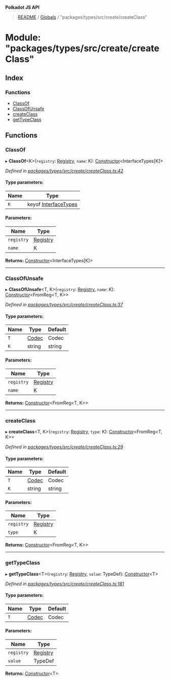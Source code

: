 **Polkadot JS API**

> [README](../README.md) / [Globals](../globals.md) / "packages/types/src/create/createClass"

# Module: "packages/types/src/create/createClass"

## Index

### Functions

* [ClassOf](_packages_types_src_create_createclass_.md#classof)
* [ClassOfUnsafe](_packages_types_src_create_createclass_.md#classofunsafe)
* [createClass](_packages_types_src_create_createclass_.md#createclass)
* [getTypeClass](_packages_types_src_create_createclass_.md#gettypeclass)

## Functions

### ClassOf

▸ **ClassOf**\<K>(`registry`: [Registry](../interfaces/_packages_types_src_types_registry_.registry.md), `name`: K): [Constructor](../interfaces/_packages_types_src_types_codec_.constructor.md)\<InterfaceTypes[K]>

*Defined in [packages/types/src/create/createClass.ts:42](https://github.com/polkadot-js/api/blob/ee6b6da02/packages/types/src/create/createClass.ts#L42)*

#### Type parameters:

Name | Type |
------ | ------ |
`K` | keyof [InterfaceTypes](../interfaces/_packages_types_src_types_registry_.interfacetypes.md) |

#### Parameters:

Name | Type |
------ | ------ |
`registry` | [Registry](../interfaces/_packages_types_src_types_registry_.registry.md) |
`name` | K |

**Returns:** [Constructor](../interfaces/_packages_types_src_types_codec_.constructor.md)\<InterfaceTypes[K]>

___

### ClassOfUnsafe

▸ **ClassOfUnsafe**\<T, K>(`registry`: [Registry](../interfaces/_packages_types_src_types_registry_.registry.md), `name`: K): [Constructor](../interfaces/_packages_types_src_types_codec_.constructor.md)\<FromReg\<T, K>>

*Defined in [packages/types/src/create/createClass.ts:37](https://github.com/polkadot-js/api/blob/ee6b6da02/packages/types/src/create/createClass.ts#L37)*

#### Type parameters:

Name | Type | Default |
------ | ------ | ------ |
`T` | [Codec](../interfaces/_packages_types_src_types_codec_.codec.md) | Codec |
`K` | string | string |

#### Parameters:

Name | Type |
------ | ------ |
`registry` | [Registry](../interfaces/_packages_types_src_types_registry_.registry.md) |
`name` | K |

**Returns:** [Constructor](../interfaces/_packages_types_src_types_codec_.constructor.md)\<FromReg\<T, K>>

___

### createClass

▸ **createClass**\<T, K>(`registry`: [Registry](../interfaces/_packages_types_src_types_registry_.registry.md), `type`: K): [Constructor](../interfaces/_packages_types_src_types_codec_.constructor.md)\<FromReg\<T, K>>

*Defined in [packages/types/src/create/createClass.ts:29](https://github.com/polkadot-js/api/blob/ee6b6da02/packages/types/src/create/createClass.ts#L29)*

#### Type parameters:

Name | Type | Default |
------ | ------ | ------ |
`T` | [Codec](../interfaces/_packages_types_src_types_codec_.codec.md) | Codec |
`K` | string | string |

#### Parameters:

Name | Type |
------ | ------ |
`registry` | [Registry](../interfaces/_packages_types_src_types_registry_.registry.md) |
`type` | K |

**Returns:** [Constructor](../interfaces/_packages_types_src_types_codec_.constructor.md)\<FromReg\<T, K>>

___

### getTypeClass

▸ **getTypeClass**\<T>(`registry`: [Registry](../interfaces/_packages_types_src_types_registry_.registry.md), `value`: TypeDef): [Constructor](../interfaces/_packages_types_src_types_codec_.constructor.md)\<T>

*Defined in [packages/types/src/create/createClass.ts:181](https://github.com/polkadot-js/api/blob/ee6b6da02/packages/types/src/create/createClass.ts#L181)*

#### Type parameters:

Name | Type | Default |
------ | ------ | ------ |
`T` | [Codec](../interfaces/_packages_types_src_types_codec_.codec.md) | Codec |

#### Parameters:

Name | Type |
------ | ------ |
`registry` | [Registry](../interfaces/_packages_types_src_types_registry_.registry.md) |
`value` | TypeDef |

**Returns:** [Constructor](../interfaces/_packages_types_src_types_codec_.constructor.md)\<T>
